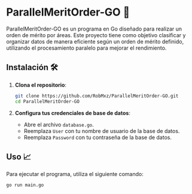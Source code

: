 # ParallelMeritOrder-GO 🚀

ParallelMeritOrder-GO es un programa en Go diseñado para realizar un orden de mérito por áreas. Este proyecto tiene como objetivo clasificar y organizar datos de manera eficiente según un orden de mérito definido, utilizando el procesamiento paralelo para mejorar el rendimiento.

## Instalación 🛠️

1. **Clona el repositorio**:
    ```bash
    git clone https://github.com/RobMxz/ParallelMeritOrder-GO.git
    cd ParallelMeritOrder-GO
    ```

2. **Configura tus credenciales de base de datos**:
    - Abre el archivo `database.go`.
    - Reemplaza `User` con tu nombre de usuario de la base de datos.
    - Reemplaza `Password` con tu contraseña de la base de datos.

## Uso 📈

Para ejecutar el programa, utiliza el siguiente comando:

```bash
go run main.go
